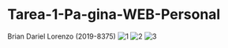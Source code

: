 # Tarea-1-Pa-gina-WEB-Personal
Brian Dariel Lorenzo (2019-8375)
![1](https://user-images.githubusercontent.com/82105134/120236894-09935e80-c22a-11eb-93b1-e2853ee99e08.jpg)
![2](https://user-images.githubusercontent.com/82105134/120236990-0dbf7c00-c22a-11eb-90c3-12fff20c8153.jpg)
![3](https://user-images.githubusercontent.com/82105134/120237041-1021d600-c22a-11eb-9df0-7952f0c50e29.jpg)
